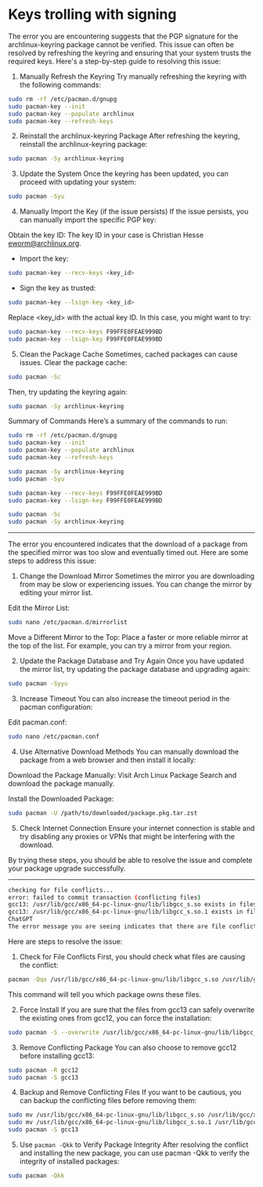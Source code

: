 # Keys trolling with signing

The error you are encountering suggests that the PGP signature for the archlinux-keyring package cannot be verified. This issue can often be resolved by refreshing the keyring and ensuring that your system trusts the required keys. Here's a step-by-step guide to resolving this issue:

1. Manually Refresh the Keyring
Try manually refreshing the keyring with the following commands:

```bash
sudo rm -rf /etc/pacman.d/gnupg
sudo pacman-key --init
sudo pacman-key --populate archlinux
sudo pacman-key --refresh-keys
```

2. Reinstall the archlinux-keyring Package
After refreshing the keyring, reinstall the archlinux-keyring package:

```bash
sudo pacman -Sy archlinux-keyring
```

3. Update the System
Once the keyring has been updated, you can proceed with updating your system:

```bash
sudo pacman -Syu
```

4. Manually Import the Key (if the issue persists)
If the issue persists, you can manually import the specific PGP key:

Obtain the key ID: The key ID in your case is Christian Hesse <eworm@archlinux.org>.

- Import the key:

```bash
sudo pacman-key --recv-keys <key_id>
```

- Sign the key as trusted:

```bash
sudo pacman-key --lsign-key <key_id>
```

Replace <key_id> with the actual key ID. In this case, you might want to try:

```bash
sudo pacman-key --recv-keys F99FFE0FEAE999BD
sudo pacman-key --lsign-key F99FFE0FEAE999BD
```

5. Clean the Package Cache
Sometimes, cached packages can cause issues. Clear the package cache:

```bash
sudo pacman -Sc
```

Then, try updating the keyring again:

```bash
sudo pacman -Sy archlinux-keyring
```

Summary of Commands
Here’s a summary of the commands to run:

```bash
sudo rm -rf /etc/pacman.d/gnupg
sudo pacman-key --init
sudo pacman-key --populate archlinux
sudo pacman-key --refresh-keys

sudo pacman -Sy archlinux-keyring
sudo pacman -Syu

sudo pacman-key --recv-keys F99FFE0FEAE999BD
sudo pacman-key --lsign-key F99FFE0FEAE999BD

sudo pacman -Sc
sudo pacman -Sy archlinux-keyring
```

------

The error you encountered indicates that the download of a package from the specified mirror was too slow and eventually timed out. Here are some steps to address this issue:

1. Change the Download Mirror
Sometimes the mirror you are downloading from may be slow or experiencing issues. You can change the mirror by editing your mirror list.

Edit the Mirror List:

```bash
sudo nano /etc/pacman.d/mirrorlist
```

Move a Different Mirror to the Top:
Place a faster or more reliable mirror at the top of the list. For example, you can try a mirror from your region.

2. Update the Package Database and Try Again
Once you have updated the mirror list, try updating the package database and upgrading again:

```bash
sudo pacman -Syyu
```

3. Increase Timeout
You can also increase the timeout period in the pacman configuration:

Edit pacman.conf:

```bash
sudo nano /etc/pacman.conf
```

4. Use Alternative Download Methods
You can manually download the package from a web browser and then install it locally:

Download the Package Manually:
Visit Arch Linux Package Search and download the package manually.

Install the Downloaded Package:

```bash
sudo pacman -U /path/to/downloaded/package.pkg.tar.zst
```

5. Check Internet Connection
Ensure your internet connection is stable and try disabling any proxies or VPNs that might be interfering with the download.

By trying these steps, you should be able to resolve the issue and complete your package upgrade successfully.

------

```bash
checking for file conflicts...
error: failed to commit transaction (conflicting files)
gcc13: /usr/lib/gcc/x86_64-pc-linux-gnu/lib/libgcc_s.so exists in filesystem (owned by gcc12)
gcc13: /usr/lib/gcc/x86_64-pc-linux-gnu/lib/libgcc_s.so.1 exists in filesystem (owned by gcc12)
ChatGPT
The error message you are seeing indicates that there are file conflicts between the gcc13 package and the currently installed gcc12 package. Specifically, the files /usr/lib/gcc/x86_64-pc-linux-gnu/lib/libgcc_s.so and /usr/lib/gcc/x86_64-pc-linux-gnu/lib/libgcc_s.so.1 already exist in the filesystem and are owned by the gcc12 package.
```

Here are steps to resolve the issue:

1. Check for File Conflicts
First, you should check what files are causing the conflict:

```bash
pacman -Qqo /usr/lib/gcc/x86_64-pc-linux-gnu/lib/libgcc_s.so /usr/lib/gcc/x86_64-pc-linux-gnu/lib/libgcc_s.so.1
```
This command will tell you which package owns these files.

2. Force Install
If you are sure that the files from gcc13 can safely overwrite the existing ones from gcc12, you can force the installation:

```bash
sudo pacman -S --overwrite /usr/lib/gcc/x86_64-pc-linux-gnu/lib/libgcc_s.so /usr/lib/gcc/x86_64-pc-linux-gnu/lib/libgcc_s.so.1 gcc13
```
3. Remove Conflicting Package
You can also choose to remove gcc12 before installing gcc13:

```bash
sudo pacman -R gcc12
sudo pacman -S gcc13
```

4. Backup and Remove Conflicting Files
If you want to be cautious, you can backup the conflicting files before removing them:

```bash
sudo mv /usr/lib/gcc/x86_64-pc-linux-gnu/lib/libgcc_s.so /usr/lib/gcc/x86_64-pc-linux-gnu/lib/libgcc_s.so.backup
sudo mv /usr/lib/gcc/x86_64-pc-linux-gnu/lib/libgcc_s.so.1 /usr/lib/gcc/x86_64-pc-linux-gnu/lib/libgcc_s.so.
sudo pacman -S gcc13
```


5. Use `pacman -Qkk` to Verify Package Integrity
After resolving the conflict and installing the new package, you can use pacman -Qkk to verify the integrity of installed packages:

```bash
sudo pacman -Qkk
```

